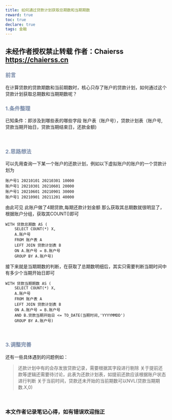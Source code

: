 ```yaml
---
title: 如何通过贷款计划获取总期数和当期期数
reward: true
toc: true
declare: true
tags: 金融
---
```

未经作者授权禁止转载 作者：Chaierss https://chaierss.cn
---

### <font color="#798ba9"> 前言 </font>

在计算贷款的贷款期数和当前期数时，核心只存了账户的贷款计划，如何通过这个贷款计划获取总期数和当期期数呢？

<!--more-->

### <font color="#798ba9"> 1.条件整理 </font>

已知条件：即涉及到哪些表的哪些字段
账户表（账户号），贷款计划表（账户号,贷款当期开始日，贷款当期结束日，还款金额)

<br>

### <font color="#798ba9"> 2.思路想法 </font>

可以先用查询一下某一个账户的还款计划，例如以下虚拟账户的账户的一个贷款计划为

```
账户号1 20210101 20210301 10000
账户号1 20210301 20210601 20000
账户号1 20210601 20210901 30000
账户号1 20210901 20211201 40000
```

由此可见 此账户做了4期贷款,每期还款计划金额
那么获取其总期数就很明显了，根据账户分组，获取其COUNT()即可

```
WITH 贷款总期数 AS (
    SELECT COUNT(*) X,
    A.账户号 
    FROM 账户表 A
    LEFT JOIN 贷款计划表 B
    ON A.账户号 = B.账户号
    GROUP BY A.账户号)
```

接下来就是当期期数的判断，在获取了总期数明细后，其实只需要判断当期时间中有多少个当期开始日即可

```
WITH 贷款当期期数 AS (
    SELECT COUNT(*) X,
    A.账户号 
    FROM 账户表 A
    LEFT JOIN 贷款计划表 B
    ON A.账户号 = B.账户号
    AND B.贷款当期开始日 <= TO_DATE(当期时间,'YYYYMMDD')
    GROUP BY A.账户号)
```

<br>

### <font color="#798ba9"> 3.调整完善 </font>

还有一些具体遇到的问题例如：

> 还款计划中有的会存发放贷款记录，需要根据其字段进行剔除
关于提前还款等逻辑还需要待讨论，此表为还款计划表，如提前还款应该根据账户状态进行判断
关于当前时间，贷款还未开始的当前期数可以NVL(贷款当期期数.X,0)

<br>

### 本文作者记录笔记心得，如有错误欢迎指正